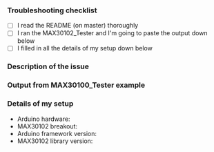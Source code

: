 ### Troubleshooting checklist

- [ ] I read the README (on master) thoroughly
- [ ] I ran the MAX30102_Tester and I'm going to paste the output down below
- [ ] I filled in all the details of my setup down below

### Description of the issue

### Output from MAX30100_Tester example

### Details of my setup

* Arduino hardware:
* MAX30102 breakout:
* Arduino framework version:
* MAX30102 library version:
